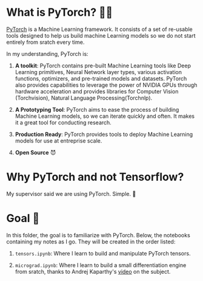 # What is PyTorch? 🤔💭

[PyTorch](https://pytorch.org/) is a Machine Learning framework. It consists of a set of re-usable tools designed to help us build machine Learning models so we do not start entirely from sratch every time.

In my understanding, PyTorch is:

1. **A toolkit**: PyTorch contains pre-built Machine Learning tools like Deep Learning primitives, Neural Network layer types, various activation functions, optimizers, and pre-trained models and datasets. PyTorch also provides capabilities to leverage the power of NVIDIA GPUs through hardware acceleration and provides libraries for Computer Vision (Torchvision), Natural Language Processing(Torchnlp).

2. **A Prototyping Tool**: PyTorch aims to ease the process of building Machine Learning models, so we can iterate quickly and often. It makes it a great tool for conducting research.

3. **Production Ready**: PyTorch provides tools to deploy Machine Learning models for use at entreprise scale.

4. **Open Source** 😈

# Why PyTorch and not Tensorflow?

My supervisor said we are using PyTorch. Simple. 🙂

# Goal 🎯

In this folder, the goal is to familiarize with PyTorch. Below, the notebooks containing my notes as I go. They will be created in the order listed:

1. `tensors.ipynb`: Where I learn to build and manipulate PyTorch tensors.

2. `micrograd.ipynb`: Where I learn to build a small differentiation engine from sratch, thanks to Andrej Kaparthy's [video](https://youtu.be/VMj-3S1tku0) on the subject.